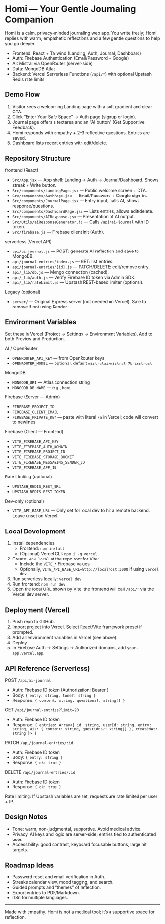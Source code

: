 # Homi — Your Gentle Journaling Companion

Homi is a calm, privacy-minded journaling web app. You write freely; Homi replies with warm, empathetic reflections and a few gentle questions to help you go deeper.

- Frontend: React + Tailwind (Landing, Auth, Journal, Dashboard)
- Auth: Firebase Authentication (Email/Password + Google)
- AI: Mistral via OpenRouter (server-side)
- Data: MongoDB Atlas
- Backend: Vercel Serverless Functions (`/api/*`) with optional Upstash Redis rate limits

## Demo Flow
1) Visitor sees a welcoming Landing page with a soft gradient and clear CTA.
2) Click “Enter Your Safe Space” → Auth page (signup or login).
3) Journal page offers a textarea and an “AI button” (Get Supportive Feedback).
4) Homi responds with empathy + 2–3 reflective questions. Entries are saved.
5) Dashboard lists recent entries with edit/delete.

## Repository Structure

frontend (React)
- `Src/App.jsx` — App shell: Landing → Auth → Journal/Dashboard. Shows streak + Write button.
- `Src/components/LandingPage.jsx` — Public welcome screen + CTA.
- `Src/components/AuthPage.jsx` — Email/Password + Google sign-in.
- `Src/components/JournalPage.jsx` — Entry input, calls AI, shows response/questions.
- `Src/components/DashboardPage.jsx` — Lists entries, allows edit/delete.
- `Src/components/AIResponse.jsx` — Presentation of AI output.
- `Src/Utils/aiResponseGenerator.js` — Calls `/api/ai-journal` with ID token.
- `Src/firebase.js` — Firebase client init (Auth).

serverless (Vercel API)
- `api/ai-journal.js` — POST: generate AI reflection and save to MongoDB.
- `api/journal-entries/index.js` — GET: list entries.
- `api/journal-entries/[id].js` — PATCH/DELETE: edit/remove entry.
- `api/_lib/db.js` — Mongo connection (cached).
- `api/_lib/auth.js` — Verify Firebase ID token via Admin SDK.
- `api/_lib/rateLimit.js` — Upstash REST-based limiter (optional).

Legacy (optional)
- `server/` — Original Express server (not needed on Vercel). Safe to remove if not using Render.

## Environment Variables
Set these in Vercel (Project → Settings → Environment Variables). Add to both Preview and Production.

AI / OpenRouter
- `OPENROUTER_API_KEY` — from OpenRouter keys
- `OPENROUTER_MODEL` — optional, default `mistralai/mistral-7b-instruct`

MongoDB
- `MONGODB_URI` — Atlas connection string
- `MONGODB_DB_NAME` — e.g., `homi`

Firebase (Server — Admin)
- `FIREBASE_PROJECT_ID`
- `FIREBASE_CLIENT_EMAIL`
- `FIREBASE_PRIVATE_KEY` — paste with literal `\n` in Vercel; code will convert to newlines

Firebase (Client — Frontend)
- `VITE_FIREBASE_API_KEY`
- `VITE_FIREBASE_AUTH_DOMAIN`
- `VITE_FIREBASE_PROJECT_ID`
- `VITE_FIREBASE_STORAGE_BUCKET`
- `VITE_FIREBASE_MESSAGING_SENDER_ID`
- `VITE_FIREBASE_APP_ID`

Rate Limiting (optional)
- `UPSTASH_REDIS_REST_URL`
- `UPSTASH_REDIS_REST_TOKEN`

Dev-only (optional)
- `VITE_API_BASE_URL` — Only set for local dev to hit a remote backend. Leave unset on Vercel.

## Local Development
1) Install dependencies:
   - Frontend: `npm install`
   - (Optional) Vercel CLI: `npm i -g vercel`
2) Create `.env.local` at the repo root for Vite:
   - Include the `VITE_*` Firebase values
   - Optionally, `VITE_API_BASE_URL=http://localhost:3000` if using `vercel dev`
3) Run serverless locally: `vercel dev`
4) Run frontend: `npm run dev`
5) Open the local URL shown by Vite; the frontend will call `/api/*` via the Vercel dev server.

## Deployment (Vercel)
1) Push repo to GitHub.
2) Import project into Vercel. Select React/Vite framework preset if prompted.
3) Add all environment variables in Vercel (see above).
4) Deploy.
5) In Firebase Auth → Settings → Authorized domains, add `your-app.vercel.app`.

## API Reference (Serverless)

POST `/api/ai-journal`
- Auth: Firebase ID token (Authorization: Bearer <token>)
- Body: `{ entry: string, tone?: string }`
- Response: `{ content: string, questions?: string[] }`

GET `/api/journal-entries?limit=20`
- Auth: Firebase ID token
- Response: `{ entries: Array<{ id: string, userId: string, entry: string, ai?: { content: string, questions?: string[] }, createdAt: string }> }`

PATCH `/api/journal-entries/:id`
- Auth: Firebase ID token
- Body: `{ entry: string }`
- Response: `{ ok: true }`

DELETE `/api/journal-entries/:id`
- Auth: Firebase ID token
- Response: `{ ok: true }`

Rate limiting: If Upstash variables are set, requests are rate limited per user + IP.

## Design Notes
- Tone: warm, non-judgmental, supportive. Avoid medical advice.
- Privacy: AI keys and logic are server-side; entries tied to authenticated user.
- Accessibility: good contrast, keyboard focusable buttons, large hit targets.

## Roadmap Ideas
- Password reset and email verification in Auth.
- Streaks calendar view, mood tagging, and search.
- Guided prompts and “themes” of reflection.
- Export entries to PDF/Markdown.
- i18n for multiple languages.

---

Made with empathy. Homi is not a medical tool; it’s a supportive space for reflection.
